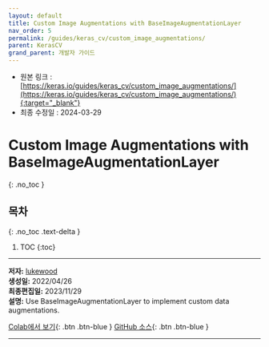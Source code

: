 ```yaml
---
layout: default
title: Custom Image Augmentations with BaseImageAugmentationLayer
nav_order: 5
permalink: /guides/keras_cv/custom_image_augmentations/
parent: KerasCV
grand_parent: 개발자 가이드
---
```


* 원본 링크 : [https://keras.io/guides/keras_cv/custom_image_augmentations/](https://keras.io/guides/keras_cv/custom_image_augmentations/){:target="_blank"}
* 최종 수정일 : 2024-03-29

# Custom Image Augmentations with BaseImageAugmentationLayer
{: .no_toc }

## 목차
{: .no_toc .text-delta }

1. TOC
{:toc}

---

**저자:** [lukewood](https://twitter.com/luke_wood_ml)  
**생성일:** 2022/04/26  
**최종편집일:** 2023/11/29  
**설명:** Use BaseImageAugmentationLayer to implement custom data augmentations.

[Colab에서 보기](https://colab.research.google.com/github/keras-team/keras-io/blob/master/guides/ipynb/keras_cv/custom_image_augmentations.ipynb){: .btn .btn-blue }
[GitHub 소스](https://github.com/keras-team/keras-io/blob/master/guides/keras_cv/custom_image_augmentations.py){: .btn .btn-blue }

----